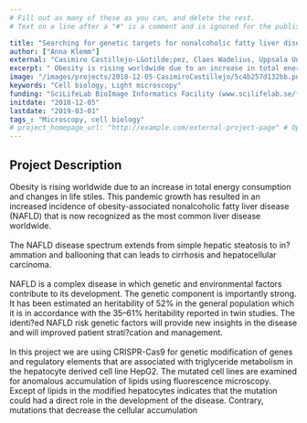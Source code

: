 ```yaml
---
# Fill out as many of these as you can, and delete the rest.
# Text on a line after a "#" is a comment and is ignored for the published page.

title: "Searching for genetic targets for nonalcoholic fatty liver disease (NAFLD) and related diseases"
author: ["Anna Klemm"]
external: "Casimiro Castillejo-L&otilde;pez, Claes Wadelius, Uppsala University"
excerpt: " Obesity is rising worldwide due to an increase in total energy consumption and changes in life stiles. This pandemic growth has resulted in an increased incidence of obesity-associated nonalcoholic f..."
image: "/images/projects/2018-12-05-CasimiroCastillejo/5c4b257d132bb.png" # Image should be pushed to /images/projects/YYYY-MM-DD-projectid/ before
keywords: "Cell biology, Light microscopy"
funding: "SciLifeLab BioImage Informatics Facility (www.scilifelab.se/facilities/bioimage-informatics)"
initdate: "2018-12-05"
lastdate: "2019-03-01"
tags_: "Microscopy, cell biology"
# project_homepage_url: "http://example.com/external-project-page" # Optional external homepage for this project
---
```


## Project Description
 Obesity is rising worldwide due to an increase in total energy consumption and changes in life stiles. This pandemic growth has resulted in an increased incidence of obesity-associated nonalcoholic fatty liver disease (NAFLD) that is now recognized as the most common liver disease worldwide. <br/><br/>The NAFLD disease spectrum extends from simple hepatic steatosis to in?ammation and ballooning that can leads to cirrhosis and hepatocellular carcinoma.<br/><br/>NAFLD is a complex disease in which genetic and environmental factors contribute to its development. The genetic component is importantly strong. It has been estimated an heritability of 52% in the general population which it is in accordance with the 35&ndash;61% heritability reported in twin studies. The identi?ed NAFLD risk genetic factors will provide new insights in the disease and will improved patient strati?cation and management.<br/><br/>In this project we are using CRISPR-Cas9 for genetic modification of genes and regulatory elements that are associated with triglyceride metabolism in the hepatocyte derived cell line HepG2. The mutated cell lines are examined for anomalous accumulation of lipids using fluorescence microscopy. Except of lipids in the modified hepatocytes indicates that the mutation could had a direct role in the development of the disease. Contrary, mutations that decrease the cellular accumulation 
